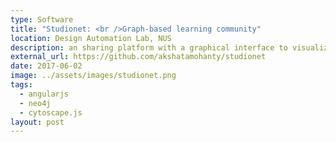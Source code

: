 ```yaml
---
type: Software
title: "Studionet: <br />Graph-based learning community"
location: Design Automation Lab, NUS
description: an sharing platform with a graphical interface to visualize ongoing social activity. used as a studio tool at sde, nus
external_url: https://github.com/akshatamohanty/studionet
date: 2017-06-02
image: ../assets/images/studionet.png
tags:
  - angularjs
  - neo4j
  - cytoscape.js
layout: post
---
```

